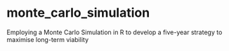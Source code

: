 # monte_carlo_simulation
Employing a Monte Carlo Simulation in R to develop a five-year strategy to maximise long-term viability
